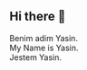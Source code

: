 ## Hi there 👋

<bold> Benim adim Yasin. </bold>  <br>
My Name is Yasin. <br>
Jestem Yasin. <br>
<!--
**cntknysn/cntknysn** is a ✨ _special_ ✨ repository because its `README.md` (this file) appears on your GitHub profile.

Here are some ideas to get you started:

- 🔭 I’m currently working on ... HTML and CSS
- 🌱 I’m currently learning ... Java Script
- 👯 I’m looking to collaborate on ...
- 🤔 I’m looking for help with ...
- 💬 Ask me about ...
- 📫 How to reach me: ...
- 😄 Pronouns: ...
- ⚡ Fun fact: ...
-->
